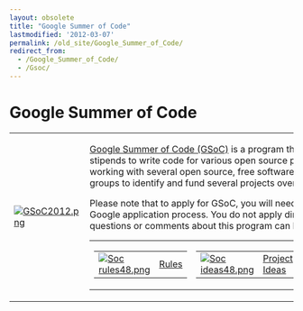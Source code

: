 ```yaml
---
layout: obsolete
title: "Google Summer of Code"
lastmodified: '2012-03-07'
permalink: /old_site/Google_Summer_of_Code/
redirect_from:
  - /Google_Summer_of_Code/
  - /Gsoc/
---
```


Google Summer of Code
=====================

<table>
<col width="50%" />
<col width="50%" />
<tbody>
<tr class="odd">
<td align="left"><p><a href="http://code.google.com/soc"><img src="{{site.github.url}}/old_site/images/8/8d/GSoC2012.png" alt="GSoC2012.png" /></a></p></td>
<td align="left"><p><a href="http://code.google.com/soc/">Google Summer of Code (GSoC)</a> is a program that offers student developers stipends to write code for various open source projects. Google will be working with several open source, free software, and technology-related groups to identify and fund several projects over a three month period.</p>
<p>Please note that to apply for GSoC, you will need to go through the standard Google application process. You do not apply directly to the Mono Project. Any questions or comments about this program can be sent to soc@xamarin.com.</p>
<table>
<col width="33%" />
<col width="33%" />
<col width="33%" />
<tbody>
<tr class="odd">
<td align="left"><table>
<tbody>
<tr class="odd">
<td align="left"><a href="{{site.github.url}}/old_site/GSoC_Rules" title="GSoC Rules"><img src="{{site.github.url}}/old_site/images/1/12/Soc_rules48.png" alt="Soc rules48.png" /></a></td>
<td align="left"><a href="{{site.github.url}}/old_site/GSoC_Rules" title="GSoC Rules">Rules</a></td>
</tr>
</tbody>
</table></td>
<td align="left"><table>
<tbody>
<tr class="odd">
<td align="left"><a href="{{site.github.url}}/old_site/StudentProjects" title="StudentProjects"><img src="{{site.github.url}}/old_site/images/8/87/Soc_ideas48.png" alt="Soc ideas48.png" /></a></td>
<td align="left"><a href="{{site.github.url}}/old_site/StudentProjects" title="StudentProjects">Project Ideas</a></td>
</tr>
</tbody>
</table></td>
<td align="left"><table>
<tbody>
<tr class="odd">
<td align="left"><a href="{{site.github.url}}/old_site/GSoC_Previous_Years" title="GSoC Previous Years"><img src="{{site.github.url}}/old_site/images/d/d8/Soc_history48.png" alt="Soc history48.png" /></a></td>
<td align="left"><a href="{{site.github.url}}/old_site/GSoC_Previous_Years" title="GSoC Previous Years">Previous Years</a></td>
</tr>
</tbody>
</table></td>
</tr>
</tbody>
</table></td>
</tr>
</tbody>
</table>



